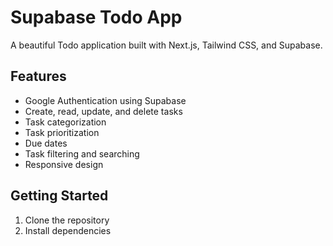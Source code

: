 # Supabase Todo App

A beautiful Todo application built with Next.js, Tailwind CSS, and Supabase.

## Features

- Google Authentication using Supabase
- Create, read, update, and delete tasks
- Task categorization
- Task prioritization
- Due dates
- Task filtering and searching
- Responsive design

## Getting Started

1. Clone the repository
2. Install dependencies
